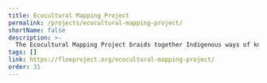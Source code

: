 ```yaml
---
title: Ecocultural Mapping Project
permalink: /projects/ecocultural-mapping-project/
shortName: false
description: >-
  The Ecocultural Mapping Project braids together Indigenous ways of knowing and Western ecological science to create an interactive, educational, ecocultural map of Retreat Cove (Xetthecum in the Hul’qumi’num language), on Galiano Island, BC, Canada.
tags: []
link: https://floeproject.org/ecocultural-mapping-project/
order: 31
---
```

